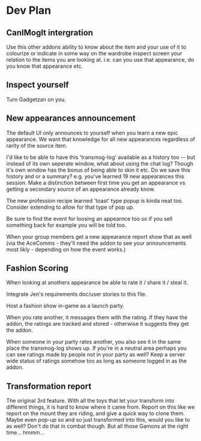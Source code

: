 # Dev Plan

## CanIMogIt intergration

Use this other addons ability to know about the item and your use of it to colourize or indicate in some way on the wardrobe inspect screen your relation to the items you are looking at.  i.e. can you use that appearance, do you know that appearance etc.

## Inspect yourself

Turn Gadgetzan on you.

## New appearances announcement

The default UI only announces to yourself when you learn a new epic appearance.  We want that knowledge for all new appearances regardless of rarity of the source item.

I'd like to be able to have this 'transmog-log' available as a history too -- but instead of its own seperate window, what about using the chat log?  Though it's own window has the bonus of being able to skin it etc.  Do we save this history and or a summary? e.g. you've learned 19 new appearances this session.  Make a distinction between first time you get an appearance vs getting a secondary source of an appearance already know.

The new profession recipe learned 'toast' type popup is kinda neat too.  Consider extending to allow for that type of pop up.

Be sure to find the event for loosing an appearnce too so if you sell something back for example you will be told too.

When your group members get a new appearance report show that as well (via the AceComms - they'll need the addon to see your announcements most likly - depending on how the event works.)

## Fashion Scoring

When looking at anothers appearance be able to rate it / share it / steal it.

Integrate Jen's requirements doc/user stories to this file.

Host a fashion show in-game as a launch party.

When you rate another, it messages them with the rating.  If they have the addon, the ratings are tracked and stored - otherwise it suggests they get the addon.

When someone in your party rates another, you also see it in the same place the transmog-log shows up.  If you're in a neutral area perhaps you can see ratings made by people not in your party as well?  Keep a server wide status of ratings somehow too as long as someone logged in as the addon.

## Transformation report

The original 3rd feature. With all the toys that let your transform into different things, it is hard to know where it came from.  Report on this like we report on the mount they are riding, and give a quick way to clone them.  Maybe even pop-up so and so just transformed into this, would you like to as well?  Don't do that in combat though.  But all those Gamons at the right time... hmmm...